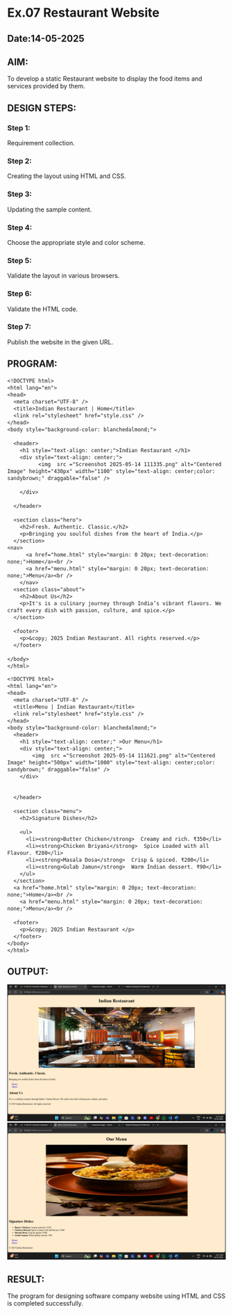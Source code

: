 # Ex.07 Restaurant Website
## Date:14-05-2025

## AIM:
To develop a static Restaurant website to display the food items and services provided by them.

## DESIGN STEPS:

### Step 1:
Requirement collection.

### Step 2:
Creating the layout using HTML and CSS.

### Step 3:
Updating the sample content.

### Step 4:
Choose the appropriate style and color scheme.

### Step 5:
Validate the layout in various browsers.

### Step 6:
Validate the HTML code.

### Step 7:
Publish the website in the given URL.

## PROGRAM:
```
<!DOCTYPE html>
<html lang="en">
<head>
  <meta charset="UTF-8" />
  <title>Indian Restaurant | Home</title>
  <link rel="stylesheet" href="style.css" />
</head>
<body style="background-color: blanchedalmond;">
  
  <header>
    <h1 style="text-align: center;">Indian Restaurant </h1>
    <div style="text-align: center;">
          <img  src ="Screenshot 2025-05-14 111335.png" alt="Centered Image" height="430px" width="1100" style="text-align: center;color: sandybrown;" draggable="false" />

    </div>
    
  </header>

  <section class="hero">
    <h2>Fresh. Authentic. Classic.</h2>
    <p>Bringing you soulful dishes from the heart of India.</p>
  </section>
<nav>
      <a href="home.html" style="margin: 0 20px; text-decoration: none;">Home</a><br />
      <a href="menu.html" style="margin: 0 20px; text-decoration: none;">Menu</a><br />
    </nav>
  <section class="about">
    <h2>About Us</h2>
    <p>It's is a culinary journey through India’s vibrant flavors. We craft every dish with passion, culture, and spice.</p>
  </section>

  <footer>
    <p>&copy; 2025 Indian Restaurant. All rights reserved.</p>
  </footer>

</body>
</html>
```

```
<!DOCTYPE html>
<html lang="en">
<head>
  <meta charset="UTF-8" />
  <title>Menu | Indian Restaurant</title>
  <link rel="stylesheet" href="style.css" />
</head>
<body style="background-color: blanchedalmond;">
  <header>
    <h1 style="text-align: center;" >Our Menu</h1>
    <div style="text-align: center;">
        <img  src ="Screenshot 2025-05-14 111621.png" alt="Centered Image" height="500px" width="1000" style="text-align: center;color: sandybrown;" draggable="false" />
    </div>
    
    
  </header>

  <section class="menu">
    <h2>Signature Dishes</h2>

    <ul>
      <li><strong>Butter Chicken</strong>  Creamy and rich. ₹350</li>
      <li><strong>Chicken Briyani</strong>  Spice Loaded with all Flavour. ₹280</li>
      <li><strong>Masala Dosa</strong>  Crisp & spiced. ₹200</li>
      <li><strong>Gulab Jamun</strong>  Warm Indian dessert. ₹90</li>
    </ul>
  </section>
  <a href="home.html" style="margin: 0 20px; text-decoration: none;">Home</a><br />
    <a href="menu.html" style="margin: 0 20px; text-decoration: none;">Menu</a><br />

  <footer>
    <p>&copy; 2025 Indian Restaurant </p>
  </footer>
</body>
</html>
```

## OUTPUT:
![alt text](<Screenshot (143).png>)
![alt text](<Screenshot (144).png>)
## RESULT:
The program for designing software company website using HTML and CSS is completed successfully.
